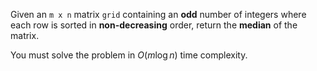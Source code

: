Given an `m x n` matrix `grid` containing an **odd** number of integers where each row is sorted in **non-decreasing** order, return the **median** of the matrix.

You must solve the problem in $O(m\log n)$ time complexity.